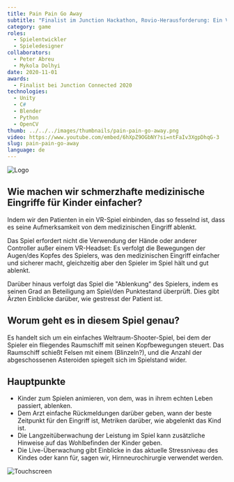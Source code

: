 ```yaml
---
title: Pain Pain Go Away
subtitle: "Finalist im Junction Hackathon, Rovio-Herausforderung: Ein VR-Spiel, das Kinder während medizinischer Eingriffe ablenkt und Ärzten Angstmetriken liefert."
category: game
roles:
  - Spielentwickler
  - Spieledesigner
collaborators:
  - Peter Abreu
  - Mykola Dolhyi
date: 2020-11-01
awards:
  - Finalist bei Junction Connected 2020
technologies: 
  - Unity
  - C#
  - Blender
  - Python
  - OpenCV
thumb: ../../../images/thumbnails/pain-pain-go-away.png
video: https://www.youtube.com/embed/6hXpZ9OGbNY?si=ntFaIv3XgpDhqG-3
slug: pain-pain-go-away
language: de
---
```


![Logo](https://i.ibb.co/XDMRjdq/mkdown.png)

## Wie machen wir schmerzhafte medizinische Eingriffe für Kinder einfacher?
Indem wir den Patienten in ein VR-Spiel einbinden, das so fesselnd ist, dass es seine Aufmerksamkeit von dem medizinischen Eingriff ablenkt.

Das Spiel erfordert nicht die Verwendung der Hände oder anderer Controller außer einem VR-Headset: Es verfolgt die Bewegungen der Augen/des Kopfes des Spielers, was den medizinischen Eingriff einfacher und sicherer macht, gleichzeitig aber den Spieler im Spiel hält und gut ablenkt.

Darüber hinaus verfolgt das Spiel die "Ablenkung" des Spielers, indem es seinen Grad an Beteiligung am Spiel/den Punktestand überprüft. Dies gibt Ärzten Einblicke darüber, wie gestresst der Patient ist.

## Worum geht es in diesem Spiel genau?
Es handelt sich um ein einfaches Weltraum-Shooter-Spiel, bei dem der Spieler ein fliegendes Raumschiff mit seinen Kopfbewegungen steuert. Das Raumschiff schießt Felsen mit einem (Blinzeln?), und die Anzahl der abgeschossenen Asteroiden spiegelt sich im Spielstand wider.

## Hauptpunkte
 - Kinder zum Spielen animieren, von dem, was in ihrem echten Leben passiert, ablenken.
 - Dem Arzt einfache Rückmeldungen darüber geben, wann der beste Zeitpunkt für den Eingriff ist, Metriken darüber, wie abgelenkt das Kind ist.
 - Die Langzeitüberwachung der Leistung im Spiel kann zusätzliche Hinweise auf das Wohlbefinden der Kinder geben.
 - Die Live-Überwachung gibt Einblicke in das aktuelle Stressniveau des Kindes oder kann für, sagen wir, Hirnneurochirurgie verwendet werden.

![Touchscreen](https://i.ibb.co/Wggp7bh/mkdown2.png)